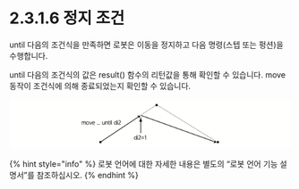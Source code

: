 # 2.3.1.6 정지 조건

until 다음의 조건식을 만족하면 로봇은 이동을 정지하고 다음 명령\(스텝 또는 펑션\)을 수행합니다.

until 다음의 조건식의 값은 result\(\) 함수의 리턴값을 통해 확인할 수 있습니다. move 동작이 조건식에 의해 종료되었는지 확인할 수 있습니다.

![&#xADF8;&#xB9BC; 22 &#xC815;&#xC9C0; &#xC870;&#xAC74;&#xC758; &#xC608;](../../../.gitbook/assets/image%20%2846%29%20%281%29.png)

{% hint style="info" %}
로봇 언어에 대한 자세한 내용은 별도의 “로봇 언어 기능 설명서”를 참조하십시오.
{% endhint %}



